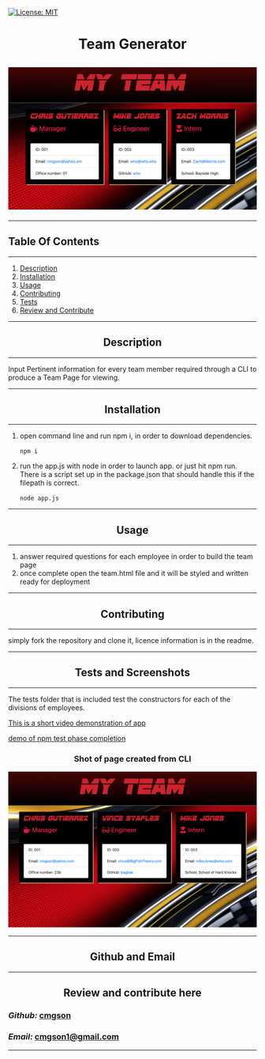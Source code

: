 [![License: MIT](https://img.shields.io/badge/License-MIT-yellow.svg)](https://opensource.org/licenses/MIT)
   


# <div align='center'> **Team Generator** </div>
![header image](Develop/Assets/header.png)
--- 

--- 

## **Table Of Contents** 

---

1. [Description](#description)
2. [Installation](#installation)
3. [Usage](#usage)
4. [Contributing](#contributing)
5. [Tests](#tests)
6. [Review and Contribute](#github)
--- 


## <div align ='center'> <a name="description"></a> **Description** </div> 

--- 

Input Pertinent information for every team member required through a CLI to produce a Team Page for viewing.

--- 
 
## <div align ='center'> <a name="installation"></a> **Installation** </div>
--- 
 
<ol><li>open command line and run npm i, in order to download dependencies.</li>

```
npm i
```
<li>run the app.js with node in order to launch app.  or just hit npm run.  There is a script set up in the package.json that should handle this if the filepath is correct.</li>

```
node app.js
```
</ol>

--- 

## <div align ='center'> <a name="usage"></a> **Usage** </div>

--- 

<ol>
    <li>answer required questions for each employee in order to build the team page</li>
    <li>once complete open the team.html file and it will be styled and written ready for deployment</li>
</ol>

--- 

## <div align ='center'> <a name="contributing"></a> **Contributing** </div>

--- 

simply fork the repository and clone it, licence information is in the readme.

--- 

## <div align ='center'> <a name="tests"></a> **Tests and Screenshots** </div>


--- 

The tests folder that is included test the constructors for each of the divisions of employees.

[This is a short video demonstration of app](https://drive.google.com/file/d/1JzC0_iPIsdxmfvgiWeomAJM-YDfydAxK/view?usp=sharing)

[demo of npm test phase completion](https://drive.google.com/file/d/1YTYvxeI8wCmpg9DzEogIzBi36I2uCc0n/view)

### <div align ='center'> Shot of page created from CLI </div>
![example of finished page](Develop/Assets/myteamss.png)

--- 

## <div align ='center'> <a name="github"></a> **Github and Email** </div>

--- 

## <div align ='center'> **Review and contribute here**</div>

### _Github:_ [cmgson](https://github.com/cmgson)



### _Email:_ cmgson1@gmail.com

--- 
